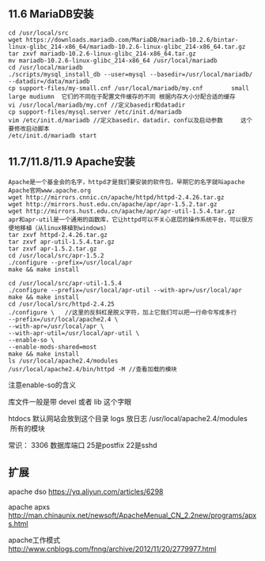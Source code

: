 ## 11.6 MariaDB安装

```
cd /usr/local/src 
wget https://downloads.mariadb.com/MariaDB/mariadb-10.2.6/bintar-linux-glibc_214-x86_64/mariadb-10.2.6-linux-glibc_214-x86_64.tar.gz
tar zxvf mariadb-10.2.6-linux-glibc_214-x86_64.tar.gz
mv mariadb-10.2.6-linux-glibc_214-x86_64 /usr/local/mariadb
cd /usr/local/mariadb
./scripts/mysql_install_db --user=mysql --basedir=/usr/local/mariadb/ --datadir=/data/mariadb
cp support-files/my-small.cnf /usr/local/mariadb/my.cnf        small large mudiumn  它们的不同在于配置文件缓存的不同 根据内存大小分配合适的缓存
vi /usr/local/mariadb/my.cnf //定义basedir和datadir
cp support-files/mysql.server /etc/init.d/mariadb
vim /etc/init.d/mariadb //定义basedir、datadir、conf以及启动参数     这个要修改启动脚本
/etc/init.d/mariadb start
```


## 11.7/11.8/11.9 Apache安装
```
Apache是一个基金会的名字，httpd才是我们要安装的软件包，早期它的名字就叫apache
Apache官网www.apache.org
wget http://mirrors.cnnic.cn/apache/httpd/httpd-2.4.26.tar.gz
wget http://mirrors.hust.edu.cn/apache/apr/apr-1.5.2.tar.gz
wget http://mirrors.hust.edu.cn/apache/apr/apr-util-1.5.4.tar.gz
apr和apr-util是一个通用的函数库，它让httpd可以不关心底层的操作系统平台，可以很方便地移植（从linux移植到windows）
tar zxvf httpd-2.4.26.tar.gz
tar zxvf apr-util-1.5.4.tar.gz
tar zxvf apr-1.5.2.tar.gz
cd /usr/local/src/apr-1.5.2
./configure --prefix=/usr/local/apr
make && make install
```

```
cd /usr/local/src/apr-util-1.5.4
./configure --prefix=/usr/local/apr-util --with-apr=/usr/local/apr
make && make install
cd /usr/local/src/httpd-2.4.25
./configure \   //这里的反斜杠是脱义字符，加上它我们可以把一行命令写成多行
--prefix=/usr/local/apache2.4 \
--with-apr=/usr/local/apr \
--with-apr-util=/usr/local/apr-util \
--enable-so \
--enable-mods-shared=most
make && make install
ls /usr/local/apache2.4/modules
/usr/local/apache2.4/bin/httpd -M //查看加载的模块
```

注意enable-so的含义

库文件一般是带 devel 或者 lib 这个字眼

htdocs 默认网站会放到这个目录
logs 放日志
/usr/local/apache2.4/modules   所有的模块

常识： 3306 数据库端口  25是postfix  22是sshd

## 扩展

apache dso  https://yq.aliyun.com/articles/6298

apache apxs  http://man.chinaunix.net/newsoft/ApacheMenual_CN_2.2new/programs/apxs.html

apache工作模式  http://www.cnblogs.com/fnng/archive/2012/11/20/2779977.html
